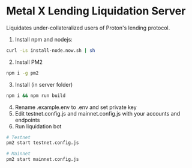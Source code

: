 # Metal X Lending Liquidation Server

Liquidates under-collateralized users of Proton's lending protocol.

1. Install npm and nodejs:

```sh
curl -Ls install-node.now.sh | sh
```

2. Install PM2

```sh
npm i -g pm2
```

3. Install (in server folder)

```sh
npm i && npm run build
```

4. Rename .example.env to .env and set private key
5. Edit testnet.config.js and mainnet.config.js with your accounts and endpoints
6. Run liquidation bot

```sh
# Testnet
pm2 start testnet.config.js

# Mainnet
pm2 start mainnet.config.js
```
